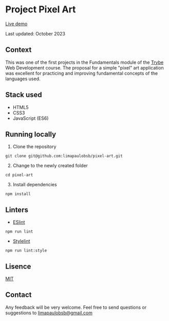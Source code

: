 # Project Pixel Art

[Live demo](https://phlima.com/projects/pixel-art)

Last updated: October 2023

## Context

This was one of the first projects in the Fundamentals module of the [Trybe](https://www.betrybe.com/) Web Development course. The proposal for a simple "pixel" art application was excellent for practicing and improving fundamental concepts of the languages used.

## Stack used

- HTML5
- CSS3
- JavaScript (ES6)

## Running locally

1. Clone the repository

```
git clone git@github.com:limapaulobsb/pixel-art.git
```

2. Change to the newly created folder

```
cd pixel-art
```

3. Install dependencies

```
npm install
```

## Linters

- [ESlint](https://eslint.org/)

```
npm run lint
```

- [Stylelint](https://stylelint.io/)

```
npm run lint:style
```

## Lisence

[MIT](https://choosealicense.com/licenses/mit/)

## Contact

Any feedback will be very welcome. Feel free to send questions or suggestions to limapaulobsb@gmail.com
